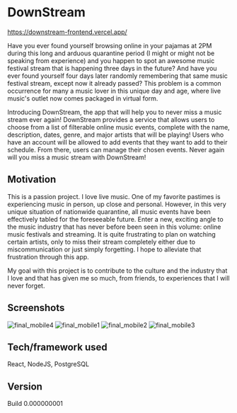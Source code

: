 # DownStream

https://downstream-frontend.vercel.app/

Have you ever found yourself browsing online in your pajamas at 2PM during this long and arduous quarantine period (I might or might not be speaking from experience) and you happen to spot an awesome music festival stream that is happening three days in the future? And have you ever found yourself four days later randomly remembering that same music festival stream, except now it already passed? This problem is a common occurrence for many a music lover in this unique day and age, where live music's outlet now comes packaged in virtual form. 

Introducing DownStream, the app that will help you to never miss a music stream ever again! DownStream provides a service that allows users to choose from a list of filterable online music events, complete with the name, description, dates, genre, and major artists that will be playing! Users who have an account will be allowed to add events that they want to add to their schedule. From there, users can manage their chosen events. Never again will you miss a music stream with DownStream!

## Motivation

This is a passion project. I love live music. One of my favorite pastimes is experiencing music in person, up close and personal. However, in this very unique situation of nationwide quarantine, all music events have been effectively tabled for the foreseeable future. Enter a new, exciting angle to the music industry that has never before been seen in this volume: online music festivals and streaming. It is quite frustrating to plan on watching certain artists, only to miss their stream completely either due to miscommunication or just simply forgetting. I hope to alleviate that frustration through this app.

My goal with this project is to contribute to the culture and the industry that I love and that has given me so much, from friends, to experiences that I will never forget. 

## Screenshots
![final_mobile4](https://user-images.githubusercontent.com/61900464/87652527-2fdf0700-c709-11ea-8d49-b262dfe01d68.PNG)
![final_mobile1](https://user-images.githubusercontent.com/61900464/87652315-e8587b00-c708-11ea-86a9-18b677b28e50.png)
![final_mobile2](https://user-images.githubusercontent.com/61900464/87652320-e989a800-c708-11ea-9e73-f34a8a1595b3.png)
![final_mobile3](https://user-images.githubusercontent.com/61900464/87652523-2eadda00-c709-11ea-81d8-8e76153dd435.PNG)



## Tech/framework used

React, NodeJS, PostgreSQL

## Version

Build 0.000000001